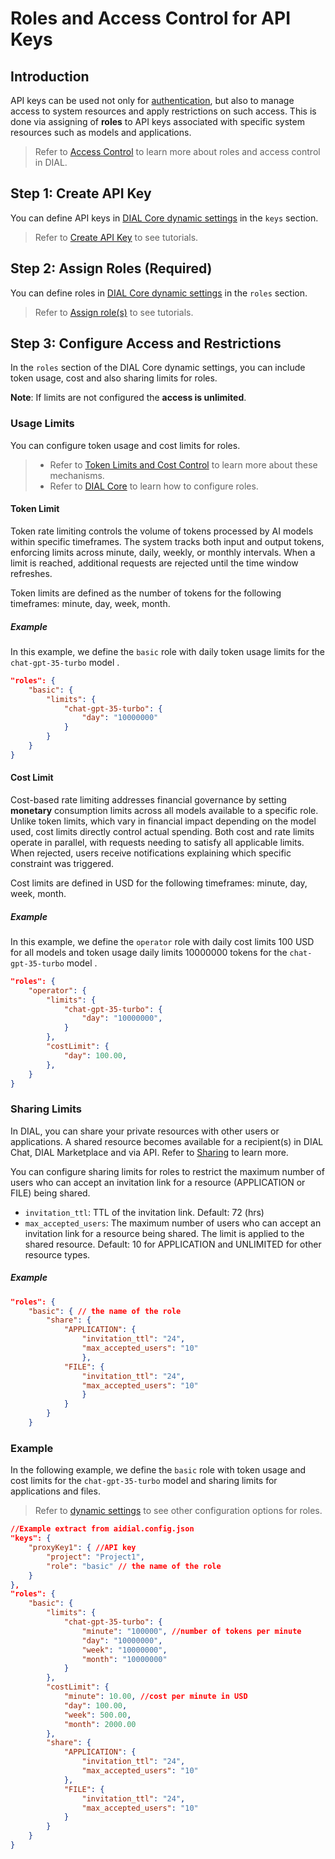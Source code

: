 # Roles and Access Control for API Keys

## Introduction

API keys can be used not only for [authentication](/docs/platform/3.core/1.auth-intro.md), but also to manage access to system resources and apply restrictions on such access. This is done via assigning of **roles** to API keys associated with specific system resources such as models and applications.

> Refer to [Access Control](/docs/platform/3.core/2.access-control-intro.md#roles-as-subjects) to learn more about roles and access control in DIAL.

## Step 1: Create API Key

You can define API keys in [DIAL Core dynamic settings](https://github.com/epam/ai-dial-core/blob/development/docs/dynamic-settings/keys.md) in the `keys` section.

> Refer to [Create API Key](/docs/tutorials/2.devops/2.auth-and-access-control/0.api-keys.md#step-1-define-api-keys) to see tutorials.

## Step 2: Assign Roles (Required)

You can define roles in [DIAL Core dynamic settings](https://github.com/epam/ai-dial-core/blob/development/docs/dynamic-settings/roles.md) in the `roles` section.

> Refer to [Assign role(s)](/docs/tutorials/2.devops/2.auth-and-access-control/0.api-keys.md#step-2-assign-roles-required) to see tutorials.

## Step 3: Configure Access and Restrictions

In the `roles` section of the DIAL Core dynamic settings, you can include token usage, cost and also sharing limits for roles. 

**Note**: If limits are not configured the **access is unlimited**.

### Usage Limits 

You can configure token usage and cost limits for roles. 

> * Refer to [Token Limits and Cost Control](/docs/platform/3.core/8.token-limits-and-cost-control.md) to learn more about these mechanisms.
> * Refer to [DIAL Core](https://github.com/epam/ai-dial-core/blob/development/docs/dynamic-settings/roles.md) to learn how to configure roles.

#### Token Limit

Token rate limiting controls the volume of tokens processed by AI models within specific timeframes. The system tracks both input and output tokens, enforcing limits across minute, daily, weekly, or monthly intervals. When a limit is reached, additional requests are rejected until the time window refreshes.

Token limits are defined as the number of tokens for the following timeframes: minute, day, week, month.

##### Example

In this example, we define the `basic` role with daily token usage limits for the `chat-gpt-35-turbo` model .

```json
"roles": {
    "basic": {
        "limits": {
            "chat-gpt-35-turbo": {
                "day": "10000000"
            }
        }
    }
}
```

#### Cost Limit

Cost-based rate limiting addresses financial governance by setting **monetary** consumption limits across all models available to a specific role. Unlike token limits, which vary in financial impact depending on the model used, cost limits directly control actual spending. Both cost and rate limits operate in parallel, with requests needing to satisfy all applicable limits. When rejected, users receive notifications explaining which specific constraint was triggered.

Cost limits are defined in USD for the following timeframes: minute, day, week, month.

##### Example

In this example, we define the `operator` role with daily cost limits 100 USD for all models and token usage daily limits 10000000 tokens for the `chat-gpt-35-turbo` model .

```json
"roles": {
    "operator": {
        "limits": {
            "chat-gpt-35-turbo": {
                "day": "10000000",
            }
        },
        "costLimit": {
            "day": 100.00,
        },
    }
}
```

### Sharing Limits

In DIAL, you can share your private resources with other users or applications. A shared resource becomes available for a recipient(s) in DIAL Chat, DIAL Marketplace and via API. Refer to [Sharing](/docs/platform/7.collaboration-intro.md#sharing) to learn more.

You can configure sharing limits for roles to restrict the maximum number of users who can accept an invitation link for a resource (APPLICATION or FILE) being shared. 

* `invitation_ttl`: TTL of the invitation link. Default: 72 (hrs)
* `max_accepted_users`: The maximum number of users who can accept an invitation link for a resource being shared. The limit is applied to the shared resource. Default: 10 for APPLICATION and UNLIMITED for other resource types.

##### Example

```json
"roles": {
    "basic": { // the name of the role
        "share": {
            "APPLICATION": {
                "invitation_ttl": "24",
                "max_accepted_users": "10"
                },
            "FILE": {
                "invitation_ttl": "24",
                "max_accepted_users": "10"
                }
            }
        }
    }
```

### Example

In the following example, we define the `basic` role with token usage and cost limits for the `chat-gpt-35-turbo` model and sharing limits for applications and files. 

> Refer to [dynamic settings](https://github.com/epam/ai-dial-core/blob/development/docs/dynamic-settings/roles.md) to see other configuration options for roles.


```json
//Example extract from aidial.config.json
"keys": {
    "proxyKey1": { //API key
        "project": "Project1",
        "role": "basic" // the name of the role
    }
},
"roles": {
    "basic": {
        "limits": {
            "chat-gpt-35-turbo": {
                "minute": "100000", //number of tokens per minute
                "day": "10000000",
                "week": "10000000",
                "month": "10000000"
            }
        },
        "costLimit": {
            "minute": 10.00, //cost per minute in USD
            "day": 100.00,
            "week": 500.00,
            "month": 2000.00
        },
        "share": {
            "APPLICATION": {
                "invitation_ttl": "24",
                "max_accepted_users": "10"
            },
            "FILE": {
                "invitation_ttl": "24",
                "max_accepted_users": "10"
            }
        }
    }
}
```
